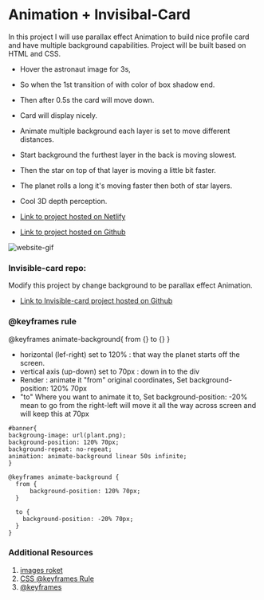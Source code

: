 # Animation + Invisibal-Card
In this project I will use parallax effect Animation to build nice profile card and have multiple background capabilities. Project will be built based on HTML and CSS.
* Hover the astronaut image for 3s, 
* So when the 1st transition of with color of box shadow end. 
* Then after 0.5s the card will move down. 
* Card will display nicely. 
* Animate multiple background each layer is set to move different distances.
* Start background the furthest layer in the back is moving slowest.
* Then the star on top of that layer is moving a little bit faster.
* The planet rolls a long it's moving faster then both of star layers.
* Cool 3D depth perception.

* [Link to project hosted on Netlify](https://css-animate-card-profile.netlify.com/)
* [Link to project hosted on Github](https://github.com/kanjamad/Parallax-effect-Animation)

![website-gif](images/animate.gif "website-gif")

### Invisible-card repo:
Modify this project by change background to be parallax effect Animation. 
* [Link to Invisible-card project hosted on Github](https://github.com/kanjamad/Invisible-Card)

### @keyframes rule
@keyframes animate-background{ from {} to {} }
* horizontal (lef-right) set to 120% : that way the planet starts off the screen.
* vertical axis (up-down) set to 70px : down in to the div 
* Render : animate it "from" original coordinates, Set background-position: 120% 70px
* "to" Where you want to animate it to, Set background-position: -20% mean to go from the right-left will move it all the way across screen and will keep this at 70px


```
#banner{
backgroung-image: url(plant.png);
background-position: 120% 70px;
background-repeat: no-repeat;
animation: animate-background linear 50s infinite;
}

@keyframes animate-background {
  from {
      background-position: 120% 70px;
  }

  to {
    background-position: -20% 70px;
  }
}
```

### Additional Resources
1. <a href="https://www.kisspng.com/free/roket.html" target="_blank">images roket</a>
2. <a href="https://www.w3schools.com/cssref/css3_pr_animation-keyframes.asp" target="_blank">CSS @keyframes Rule</a>
3. <a href="https://developer.mozilla.org/en-US/docs/Web/CSS/@keyframes" target="_blank">@keyframes</a>

